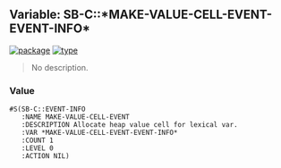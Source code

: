 ## Variable: SB-C::\*MAKE-VALUE-CELL-EVENT-EVENT-INFO\*
[![package](https://img.shields.io/badge/Package-SB--C-5f9ea0.svg?style=social&colorA=999999)](../) [![type](https://img.shields.io/badge/Type-Variable-5f9ea0.svg?style=social&colorA=999999)](../#variable) 

> No description.

### Value
```
#S(SB-C::EVENT-INFO
   :NAME MAKE-VALUE-CELL-EVENT
   :DESCRIPTION Allocate heap value cell for lexical var.
   :VAR *MAKE-VALUE-CELL-EVENT-EVENT-INFO*
   :COUNT 1
   :LEVEL 0
   :ACTION NIL)
```
